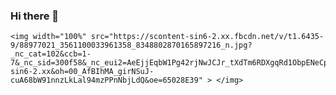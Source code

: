 ### Hi there 👋

    <img width="100%" src="https://scontent-sin6-2.xx.fbcdn.net/v/t1.6435-9/88977021_3561100033961358_8348802870165897216_n.jpg?_nc_cat=102&ccb=1-7&_nc_sid=300f58&_nc_eui2=AeEjjEqbW1Pg42rjNwJCJr_tXdTm6RDXgqRd1ObpENeCpFtsFn9javHIVjNGklJoY2t5qk9LzLH_3lgRAhIQNMud&_nc_ohc=LnLAVvC1TVIAX8hDmu5&_nc_ht=scontent-sin6-2.xx&oh=00_AfBIhMA_girNSuJ-cuA68bW91nnzLkLal94mzPPnNbjLdQ&oe=65028E39" > </img>


<!--
**Charnchon/Charnchon** is a ✨ _special_ ✨ repository because its `README.md` (this file) appears on your GitHub profile.

Here are some ideas to get you started:

- 🔭 I’m currently working on ...
- 🌱 I’m currently learning ...
- 👯 I’m looking to collaborate on ...
- 🤔 I’m looking for help with ...
- 💬 Ask me about ...
- 📫 How to reach me: ...
- 😄 Pronouns: ...
- ⚡ Fun fact: ...
-->
